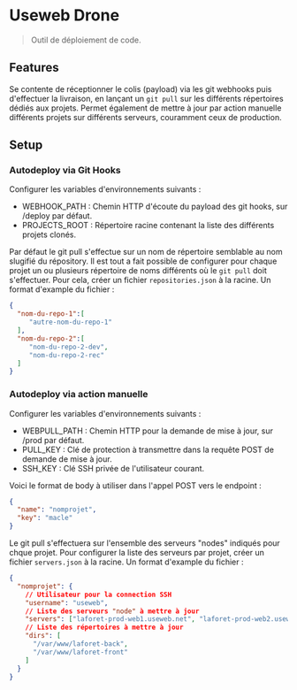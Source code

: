 # Useweb Drone

> Outil de déploiement de code.

## Features

Se contente de réceptionner le colis (payload) via les git webhooks puis d'effectuer la livraison, en lançant un `git pull` sur les différents répertoires dédiés aux projets.
Permet également de mettre à jour par action manuelle différents projets sur différents serveurs, couramment ceux de production.

## Setup

### Autodeploy via Git Hooks

Configurer les variables d'environnements suivants :

* WEBHOOK_PATH : Chemin HTTP d'écoute du payload des git hooks, sur /deploy par défaut.
* PROJECTS_ROOT : Répertoire racine contenant la liste des différents projets clonés.

Par défaut le git pull s'effectue sur un nom de répertoire semblable au nom slugifié du répository.
Il est tout a fait possible de configurer pour chaque projet un ou plusieurs répertoire de noms différents où le `git pull` doit s'effectuer. Pour cela, créer un fichier `repositories.json` à la racine. Un format d'example du fichier :

```json
{  
  "nom-du-repo-1":[
     "autre-nom-du-repo-1"
  ],
  "nom-du-repo-2":[
     "nom-du-repo-2-dev",
     "nom-du-repo-2-rec"
  ]
}
```

### Autodeploy via action manuelle

Configurer les variables d'environnements suivants :

* WEBPULL_PATH : Chemin HTTP pour la demande de mise à jour, sur /prod par défaut.
* PULL_KEY : Clé de protection à transmettre dans la requête POST de demande de mise à jour.
* SSH_KEY : Clé SSH privée de l'utilisateur courant.

Voici le format de body à utiliser dans l'appel POST vers le endpoint :

```json
{
  "name": "nomprojet",
  "key": "macle"
}
```

Le git pull s'effectuera sur l'ensemble des serveurs "nodes" indiqués pour chque projet.
Pour configurer la liste des serveurs par projet, créer un fichier `servers.json` à la racine. Un format d'example du fichier :

```json
{
  "nomprojet": {
    // Utilisateur pour la connection SSH
    "username": "useweb",
    // Liste des serveurs "node" à mettre à jour
    "servers": ["laforet-prod-web1.useweb.net", "laforet-prod-web2.useweb.net"],
    // Liste des répertoires à mettre à jour
    "dirs": [
      "/var/www/laforet-back",
      "/var/www/laforet-front"
    ]
  }
}
```
